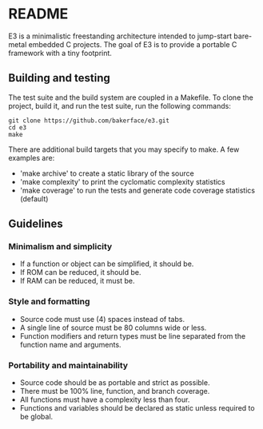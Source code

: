 # README
E3 is a minimalistic freestanding architecture intended to jump-start bare-metal embedded C projects.
The goal of E3 is to provide a portable C framework with a tiny footprint.

## Building and testing
The test suite and the build system are coupled in a Makefile.
To clone the project, build it, and run the test suite, run the following commands:

~~~
git clone https://github.com/bakerface/e3.git
cd e3
make
~~~

There are additional build targets that you may specify to make.
A few examples are:

- 'make archive' to create a static library of the source
- 'make complexity' to print the cyclomatic complexity statistics
- 'make coverage' to run the tests and generate code coverage statistics (default)

## Guidelines

### Minimalism and simplicity
- If a function or object can be simplified, it should be.
- If ROM can be reduced, it should be.
- If RAM can be reduced, it must be.

### Style and formatting
- Source code must use (4) spaces instead of tabs.
- A single line of source must be 80 columns wide or less.
- Function modifiers and return types must be line separated from the function name and arguments.

### Portability and maintainability
- Source code should be as portable and strict as possible.
- There must be 100% line, function, and branch coverage.
- All functions must have a complexity less than four.
- Functions and variables should be declared as static unless required to be global.


